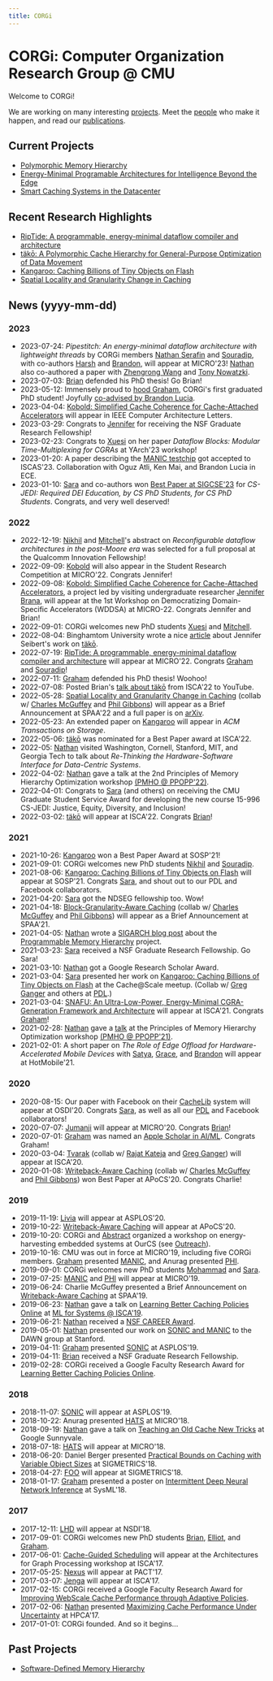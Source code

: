 ```yaml
---
title: CORGi
---
```


# CORGi: Computer Organization Research Group @ CMU

Welcome to CORGi!

We are working on many interesting [projects](projects.md).
Meet the [people](people.md) who make it happen,
and read our [publications](publications.md).

## Current Projects

 * [Polymorphic Memory Hierarchy](projects/poly.html)
 * [Energy-Minimal Programable Architectures for Intelligence Beyond the Edge](projects/sonic.html)
 * [Smart Caching Systems in the Datacenter](projects/caching.html)

## Recent Research Highlights

 * [RipTide: A programmable, energy-minimal dataflow compiler and architecture](http://cs.cmu.edu/~beckmann/publications/papers/2022.micro.riptide.pdf)
 * [täkō: A Polymorphic Cache Hierarchy for General-Purpose Optimization of Data Movement](http://cs.cmu.edu/~beckmann/publications/papers/2022.isca.tako.pdf)
 * [Kangaroo: Caching Billions of Tiny Objects on Flash](http://cs.cmu.edu/~beckmann/publications/papers/2021.sosp.kangaroo.pdf)
 * [Spatial Locality and Granularity Change in Caching](http://cs.cmu.edu/~beckmann/publications/papers/2022.arxiv.granularitychange.pdf)

## News (yyyy-mm-dd)

### 2023

 * 2023-07-24: _Pipestitch: An energy-minimal dataflow architecture with lightweight threads_ by CORGi members [Nathan Serafin](people/serafin.html) and [Souradip](people/souradip.html), with co-authors [Harsh](https://users.ece.cmu.edu/~harshd/) and [Brandon](https://brandonlucia.com/), will appear at MICRO'23! [Nathan](people/nathan.html) also co-authored a paper with [Zhengrong Wang](https://seanzw.github.io/) and [Tony Nowatzki](https://web.cs.ucla.edu/~tjn/).
 * 2023-07-03: [Brian](people/brian.html) defended his PhD thesis! Go Brian!
 * 2023-05-12: Immensely proud to [hood Graham](images/2023-05-12-graham-hooding-stage.jpg), CORGi's first graduated PhD student! Joyfully [co-advised by Brandon Lucia](images/2023-05-12-graham-hooding-group.jpg).
 * 2023-04-04: [Kobold: Simplified Cache Coherence for Cache-Attached Accelerators](projects/poly.html) will appear in IEEE Computer Architecture Letters.
 * 2023-03-29: Congrats to [Jennifer](people/brana.html) for receiving the NSF Graduate Research Fellowship!
 * 2023-02-23: Congrats to [Xuesi](people/xuesi.html) on her paper _Dataflow Blocks: Modular Time-Multiplexing for CGRAs_ at YArch'23 workshop!
 * 2023-01-20: A paper describing the [MANIC testchip](projects/sonic.html) got accepted to ISCAS'23. Collaboration with Oguz Atli, Ken Mai, and Brandon Lucia in ECE.
 * 2023-01-10: [Sara](people/sara.html) and co-authors won [Best Paper at SIGCSE'23](https://sigcse2023.sigcse.org/details/sigcse-ts-2023-papers/13/CS-JEDI-Required-DEI-Education-by-CS-PhD-Students-for-CS-PhD-Students) for _CS-JEDI: Required DEI Education, by CS PhD Students, for CS PhD Students_. Congrats, and very well deserved!

### 2022

 * 2022-12-19: [Nikhil](people/nikhil.html) and [Mitchell](people/mitchell.html)'s abstract on _Reconfigurable dataflow architectures in the post-Moore era_ was selected for a full proposal at the Qualcomm Innovation Fellowship!
 * 2022-09-09: [Kobold](projects/poly.html) will also appear in the Student Research Competition at MICRO'22. Congrats Jennifer!
 * 2022-09-08: [Kobold: Simplified Cache Coherence for Cache-Attached Accelerators](projects/poly.html), a project led by visiting undergraduate researcher [Jennifer Brana](people/brana.html), will appear at the 1st Workshop on Democratizing Domain-Specific Accelerators (WDDSA) at MICRO-22. Congrats Jennifer and Brian!
 * 2022-09-01: CORGi welcomes new PhD students [Xuesi](people/xuesi.html) and [Mitchell](people/mitchell.html).
 * 2022-08-04: Binghamtom University wrote a nice [article](https://www.binghamton.edu/news/story/3769/watson-college-undergraduate-contributes-to-cybersecurity-research) about Jennifer Seibert's work on [täkō](http://cs.cmu.edu/~beckmann/publications/papers/2022.isca.tako.pdf).
 * 2022-07-19: [RipTide: A programmable, energy-minimal dataflow compiler and architecture](projects/sonic.html) will appear at MICRO'22. Congrats [Graham](people/graham.html) and [Souradip](people/souradip.html)!
 * 2022-07-11: [Graham](people/graham.html) defended his PhD thesis! Woohoo!
 * 2022-07-08: Posted Brian's [talk about täkō](https://www.youtube.com/watch?v=P7uQHGNOtWI) from ISCA'22 to YouTube.
 * 2022-05-28: [Spatial Locality and Granularity Change in Caching](projects/caching.html) (collab w/ [Charles McGuffey](http://www.cs.cmu.edu/afs/cs/user/cmcguffe/www/) and [Phil Gibbons](http://www.cs.cmu.edu/~gibbons/)) will appear as a Brief Announcement at SPAA'22 and a full paper is on [arXiv](https://arxiv.org/pdf/2205.14543.pdf).
 * 2022-05-23: An extended paper on [Kangaroo](projects/caching.html) will appear in _ACM Transactions on Storage_.
 * 2022-05-06: [täkō](projects/poly.html) was nominated for a Best Paper award at ISCA'22.
 * 2022-05: [Nathan](people/nathan.html) visited Washington, Cornell, Stanford, MIT, and Georgia Tech to talk about _Re-Thinking the Hardware-Software Interface for Data-Centric Systems_.
 * 2022-04-02: [Nathan](people/nathan.html) gave a talk at the 2nd Principles of Memory Hierarchy Optimization workshop [(PMHO @ PPOPP'22)](https://roclocality.org/2022/01/24/principles-of-memory-hierarchy-optimization-pmho-2022/).
 * 2022-04-01: Congrats to [Sara](people/sara.html) (and others) on receiving the CMU Graduate Student Service Award for developing the new course 15-996 CS-JEDI: Justice, Equity, Diversity, and Inclusion!
 * 2022-03-02: [täkō](projects/poly.html) will appear at ISCA'22. Congrats [Brian](people/brian.html)!

### 2021

 * 2021-10-26: [Kangaroo](projects/caching.html) won a Best Paper Award at SOSP'21!
 * 2021-09-01: CORGi welcomes new PhD students [Nikhil](people/nikhil.html) and [Souradip](people/souradip.html).
 * 2021-08-06: [Kangaroo: Caching Billions of Tiny Objects on Flash](projects/caching.html) will appear at SOSP'21. Congrats [Sara](people/sara.html), and shout out to our PDL and Facebook collaborators.
 * 2021-04-20: [Sara](people/sara.html) got the NDSEG fellowship too. Wow!
 * 2021-04-18: [Block-Granularity-Aware Caching](projects/caching.html) (collab w/ [Charles McGuffey](http://www.cs.cmu.edu/afs/cs/user/cmcguffe/www/) and [Phil Gibbons](http://www.cs.cmu.edu/~gibbons/)) will appear as a Brief Announcement at SPAA'21.
 * 2021-04-05: [Nathan](people/nathan.html) wrote a [SIGARCH blog post](https://www.sigarch.org/the-case-for-a-programmable-memory-hierarchy/) about the [Programmable Memory Hierarchy](projects/poly.html) project.
 * 2021-03-23: [Sara](people/sara.html) received a NSF Graduate Research Fellowship. Go Sara!
 * 2021-03-10: [Nathan](people/nathan.html) got a Google Research Scholar Award.
 * 2021-03-04: [Sara](people/sara.html) presented her work on [Kangaroo: Caching Billions of Tiny Objects on Flash](projects/caching.html) at the Cache@Scale meetup. (Collab w/ [Greg Ganger](https://www.archive.ece.cmu.edu/~ganger/) and others at [PDL](https://www.pdl.cmu.edu/index.shtml).)
 * 2021-03-04: [SNAFU: An Ultra-Low-Power, Energy-Minimal CGRA-Generation Framework and Architecture](projects/sonic.html) will appear at ISCA'21. Congrats [Graham](people/graham.html)!
 * 2021-02-28: [Nathan](people/nathan.html) gave a [talk](https://public.3.basecamp.com/p/GrFPcGiDgandZqupEAWKvjcS) at the Principles of Memory Hierarchy Optimization workshop [(PMHO @ PPOPP'21)](https://roclocality.org/2020/12/03/pmho2021/).
 * 2021-02-01: A short paper on _The Role of Edge Offload for Hardware-Accelerated Mobile Devices_ with [Satya](https://www.cs.cmu.edu/~satya/), [Grace](https://www.andrew.cmu.edu/user/gritter/lewis.html), and [Brandon](https://brandonlucia.com/) will appear at HotMobile'21.

### 2020

 * 2020-08-15: Our paper with Facebook on their [CacheLib](projects/caching.html) system will appear at OSDI'20. Congrats [Sara](people/sara.html), as well as all our [PDL](https://www.pdl.cmu.edu/index.shtml) and Facebook collaborators!
 * 2020-07-07: [Jumanji](projects/software-defined-hierarchy.html) will appear at MICRO'20. Congrats [Brian](people/brian.html)!
 * 2020-07-01: [Graham](people/graham.html) was named an [Apple Scholar in AI/ML](https://machinelearning.apple.com/updates/introducing-apple-scholars-aiml). Congrats Graham!
 * 2020-03-04: [Tvarak](projects/poly.html) (collab w/ [Rajat Kateja](http://users.ece.cmu.edu/~rkateja/) and [Greg Ganger](https://www.archive.ece.cmu.edu/~ganger/)) will appear at ISCA'20.
 * 2020-01-08: [Writeback-Aware Caching](projects/caching.html) (collab w/ [Charles McGuffey](http://www.cs.cmu.edu/afs/cs/user/cmcguffe/www/) and [Phil Gibbons](http://www.cs.cmu.edu/~gibbons/)) won Best Paper at APoCS'20. Congrats Charlie!

### 2019

 * 2019-11-19: [Livia](projects/poly.html) will appear at ASPLOS'20.
 * 2019-10-22: [Writeback-Aware Caching](projects/caching.html) will appear at APoCS'20.
 * 2019-10-20: CORGi and [Abstract](https://abstract.ece.cmu.edu) organized a workshop on energy-harvesting embedded systems at OurCS (see [Outreach](outreach.md)).
 * 2019-10-16: CMU was out in force at MICRO'19, including five CORGi members. [Graham](people/graham.html) presented [MANIC](projects/sonic.html), and Anurag presented [PHI](projects/poly.html).
 * 2019-09-01: CORGi welcomes new PhD students [Mohammad](people/mohammad.html) and [Sara](people/sara.html).
 * 2019-07-25: [MANIC](projects/sonic.html) and [PHI](projects/poly.html) will appear at MICRO'19.
 * 2019-06-24: Charlie McGuffey presented a Brief Announcement on [Writeback-Aware Caching](projects/caching.html) at SPAA'19.
 * 2019-06-23: [Nathan](people/nathan.html) gave a talk on [Learning Better Caching Policies Online](projects/caching.html) at [ML for Systems @ ISCA'19](https://mlforsystems.org).
 * 2019-06-21: [Nathan](people/nathan.html) received a [NSF CAREER Award](funding/2019.nsf.career.html).
 * 2019-05-01: [Nathan](people/nathan.html) presented our work on [SONIC and MANIC](projects/sonic.html) to the DAWN group at Stanford.
 * 2019-04-11: [Graham](people/graham.html) presented [SONIC](projects/sonic.html) at ASPLOS'19.
 * 2019-04-11: [Brian](people/brian.html) received a NSF Graduate Research Fellowship.
 * 2019-02-28: CORGi received a Google Faculty Research Award for [Learning Better Caching Policies Online](funding/2019.google.html).

### 2018

 * 2018-11-07: [SONIC](projects/sonic.html) will appear at ASPLOS'19.
 * 2018-10-22: Anurag presented [HATS](projects/poly.html) at MICRO'18.
 * 2018-09-19: [Nathan](people/nathan.html) gave a talk on [Teaching an Old Cache New Tricks](projects/caching.html) at Google Sunnyvale.
 * 2018-07-18: [HATS](projects/poly.html) will appear at MICRO'18.
 * 2018-06-20: Daniel Berger presented [Practical Bounds on Caching with Variable Object Sizes](projects/caching.html) at SIGMETRICS'18.
 * 2018-04-27: [FOO](projects/caching.html) will appear at SIGMETRICS'18.
 * 2018-01-17: [Graham](people/graham.html) presented a poster on [Intermittent Deep Neural Network Inference](projects/sonic.html) at SysML'18.

### 2017

 * 2017-12-11: [LHD](projects/caching.html) will appear at NSDI'18.
 * 2017-09-01: CORGi welcomes new PhD students [Brian](people/brian.html), [Elliot](people/elliot.html), and [Graham](people/graham.html).
 * 2017-06-01: [Cache-Guided Scheduling](projects/poly.html) will appear at the Architectures for Graph Processing workshop at ISCA'17.
 * 2017-05-25: [Nexus](projects/software-defined-hierarchy.html) will appear at PACT'17.
 * 2017-03-07: [Jenga](projects/software-defined-hierarchy.html) will appear at ISCA'17.
 * 2017-02-15: CORGi received a Google Faculty Research Award for [Improving WebScale Cache Performance through Adaptive Policies](funding/2017.google.html).
 * 2017-02-06: [Nathan](people/nathan.html) presented [Maximizing Cache Performance Under Uncertainty](projects/caching.html) at HPCA'17.
 * 2017-01-01: CORGi founded. And so it begins...

## Past Projects
 * [Software-Defined Memory Hierarchy](projects/software-defined-hierarchy.html)
